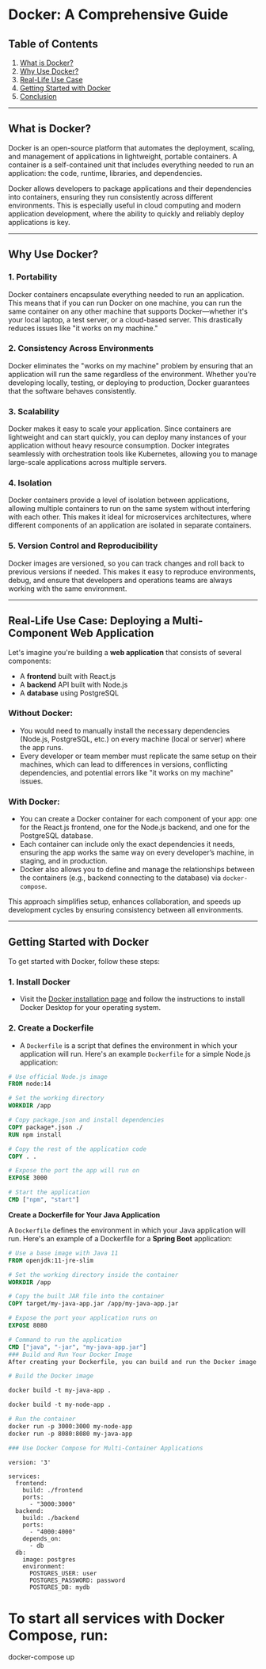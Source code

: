 # Docker: A Comprehensive Guide

## Table of Contents
1. [What is Docker?](#what-is-docker)
2. [Why Use Docker?](#why-use-docker)
3. [Real-Life Use Case](#real-life-use-case)
4. [Getting Started with Docker](#getting-started-with-docker)
5. [Conclusion](#conclusion)

---

## What is Docker?

Docker is an open-source platform that automates the deployment, scaling, and management of applications in lightweight, portable containers. A container is a self-contained unit that includes everything needed to run an application: the code, runtime, libraries, and dependencies.

Docker allows developers to package applications and their dependencies into containers, ensuring they run consistently across different environments. This is especially useful in cloud computing and modern application development, where the ability to quickly and reliably deploy applications is key.

---

## Why Use Docker?

### 1. **Portability**
   Docker containers encapsulate everything needed to run an application. This means that if you can run Docker on one machine, you can run the same container on any other machine that supports Docker—whether it's your local laptop, a test server, or a cloud-based server. This drastically reduces issues like "it works on my machine."

### 2. **Consistency Across Environments**
   Docker eliminates the "works on my machine" problem by ensuring that an application will run the same regardless of the environment. Whether you're developing locally, testing, or deploying to production, Docker guarantees that the software behaves consistently.

### 3. **Scalability**
   Docker makes it easy to scale your application. Since containers are lightweight and can start quickly, you can deploy many instances of your application without heavy resource consumption. Docker integrates seamlessly with orchestration tools like Kubernetes, allowing you to manage large-scale applications across multiple servers.

### 4. **Isolation**
   Docker containers provide a level of isolation between applications, allowing multiple containers to run on the same system without interfering with each other. This makes it ideal for microservices architectures, where different components of an application are isolated in separate containers.

### 5. **Version Control and Reproducibility**
   Docker images are versioned, so you can track changes and roll back to previous versions if needed. This makes it easy to reproduce environments, debug, and ensure that developers and operations teams are always working with the same environment.

---

## Real-Life Use Case: **Deploying a Multi-Component Web Application**

Let's imagine you're building a **web application** that consists of several components:
- A **frontend** built with React.js
- A **backend** API built with Node.js
- A **database** using PostgreSQL

### Without Docker:
- You would need to manually install the necessary dependencies (Node.js, PostgreSQL, etc.) on every machine (local or server) where the app runs.
- Every developer or team member must replicate the same setup on their machines, which can lead to differences in versions, conflicting dependencies, and potential errors like "it works on my machine" issues.

### With Docker:
- You can create a Docker container for each component of your app: one for the React.js frontend, one for the Node.js backend, and one for the PostgreSQL database.
- Each container can include only the exact dependencies it needs, ensuring the app works the same way on every developer’s machine, in staging, and in production.
- Docker also allows you to define and manage the relationships between the containers (e.g., backend connecting to the database) via `docker-compose`.

This approach simplifies setup, enhances collaboration, and speeds up development cycles by ensuring consistency between all environments.

---

## Getting Started with Docker

To get started with Docker, follow these steps:

### 1. **Install Docker**
   - Visit the [Docker installation page](https://www.docker.com/get-started) and follow the instructions to install Docker Desktop for your operating system.
   
### 2. **Create a Dockerfile**
   - A `Dockerfile` is a script that defines the environment in which your application will run. Here's an example `Dockerfile` for a simple Node.js application:
   ```Dockerfile
   # Use official Node.js image
   FROM node:14

   # Set the working directory
   WORKDIR /app

   # Copy package.json and install dependencies
   COPY package*.json ./
   RUN npm install

   # Copy the rest of the application code
   COPY . .

   # Expose the port the app will run on
   EXPOSE 3000

   # Start the application
   CMD ["npm", "start"]
```
 **Create a Dockerfile for Your Java Application**

   A `Dockerfile` defines the environment in which your Java application will run. Here's an example of a Dockerfile for a **Spring Boot** application:
   
   ```Dockerfile
   # Use a base image with Java 11
   FROM openjdk:11-jre-slim

   # Set the working directory inside the container
   WORKDIR /app

   # Copy the built JAR file into the container
   COPY target/my-java-app.jar /app/my-java-app.jar

   # Expose the port your application runs on
   EXPOSE 8080

   # Command to run the application
   CMD ["java", "-jar", "my-java-app.jar"]
### Build and Run Your Docker Image
After creating your Dockerfile, you can build and run the Docker image using the following commands:

# Build the Docker image

docker build -t my-java-app .

docker build -t my-node-app .

# Run the container
docker run -p 3000:3000 my-node-app
docker run -p 8080:8080 my-java-app

### Use Docker Compose for Multi-Container Applications
```
```
version: '3'

services:
  frontend:
    build: ./frontend
    ports:
      - "3000:3000"
  backend:
    build: ./backend
    ports:
      - "4000:4000"
    depends_on:
      - db
  db:
    image: postgres
    environment:
      POSTGRES_USER: user
      POSTGRES_PASSWORD: password
      POSTGRES_DB: mydb
```
# To start all services with Docker Compose, run:
docker-compose up
